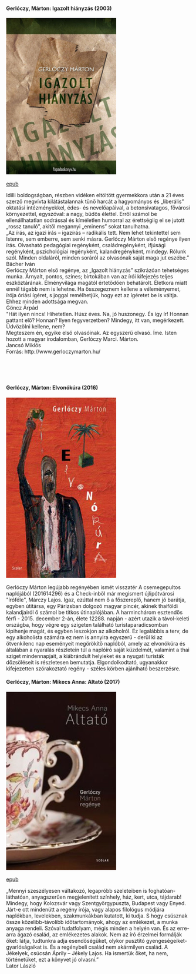 #### <a name="id_1470">Gerlóczy, Márton: Igazolt hiányzás (2003)</a>
<img src="https://github.com/BercziSandor/calibre_lib/raw/main/Gerloczy%2C%20Marton/Igazolt%20hianyzas%20%281470%29/cover.jpg" alt="cover" width="300"/>

[epub](https://github.com/BercziSandor/calibre_lib/raw/main/Gerloczy%2C%20Marton/Igazolt%20hianyzas%20%281470%29/Igazolt%20hianyzas%20-%20Gerloczy%2C%20Marton.epub)
<div>
<p>Idilli ​boldogságban, részben vidéken eltöltött gyermekkora után a 21 éves szerző megvívta kilátástalannak tűnő harcát a hagyományos és „liberális” oktatási intézményekkel, édes- és nevelőapáival, a betonsivatagos, fővárosi környezettel, egyszóval: a nagy, büdös élettel. Erről számol be ellenállhatatlan sodrással és kíméletlen humorral az érettségiig el se jutott „rossz tanuló”, akitől megannyi „eminens” sokat tanulhatna.<br>„Az írás, az igazi írás – igazírás – radikális tett. Nem lehet tekintettel sem Istenre, sem emberre, sem senki másra. Gerlóczy Márton első regénye ilyen írás. Olvasható pedagógiai regényként, családregényként, ifjúsági regényként, pszichológiai regényként, kalandregényként, mindegy. Rólunk szól. Minden oldaláról, minden soráról az olvasónak saját maga jut eszébe.”<br>Bächer Iván<br>Gerlóczy Márton első regénye, az „Igazolt hiányzás” szikrázóan tehetséges munka. Árnyalt, pontos, színes; birtokában van az írói kifejezés teljes eszköztárának. Élményvilága magától értetődően behatárolt. Életkora miatt ennél tágabb nem is lehetne. Ha összegeznem kellene a véleményemet, írója óriási ígéret, s joggal remélhetjük, hogy ezt az ígéretet be is váltja. Ehhez minden adottsága megvan.<br>Göncz Árpád<br>"Hát ilyen nincs! Hihetetlen. Húsz éves. Na, jó huszonegy. És így ír! Honnan pattant elő? Honnan? Ilyen fegyverzetben? Mindegy, itt van, megérkezett. Üdvözölni kellene, nem?<br>Megteszem én, egyike első olvasóinak. Az egyszerű olvasó. Íme. Isten hozott a magyar irodalomban, Gerlóczy Marci. Márton.<br>Jancsó Miklós <br>Forrás: http://www.gerloczymarton.hu/</p>
<p> </p>
<p> </p></div>

#### <a name="id_1468">Gerlóczy, Márton: Elvonókúra (2016)</a>
<img src="https://github.com/BercziSandor/calibre_lib/raw/main/Gerloczy%2C%20Marton/Elvonokura%20%281468%29/cover.jpg" alt="cover" width="300"/>

<p class="description">Gerlóczy Márton legújabb regényében ismét visszatér A csemegepultos naplójából (201614296) és a Check-inből már megismert újlipótvárosi "íróféle", Márczy Lajos. Igaz, ezúttal nem ő a főszereplő, hanem jó barátja, egyben útitársa, egy Párizsban dolgozó magyar pincér, akinek thaiföldi kalandjairól ő számol be titkos útinaplójában. A harminchárom esztendős férfi - 2015. december 2-án, élete 12288. napján - azért utazik a távol-keleti országba, hogy végre egy szigeten található turistaparadicsomban kipihenje magát, és egyben leszokjon az alkoholról. Ez legalábbis a terv, de egy alkoholista számára ez nem is annyira egyszerű - derül ki az ötvenkilenc nap eseményeit megörökítő naplóból, amely az elvonókúra és általában a nyaralás részletein túl a naplóíró saját küzdelmét, valamint a thai sziget mindennapjait, a kiábrándult helyieket és a nyugati turisták dőzsöléseit is részletesen bemutatja. Elgondolkodtató, ugyanakkor kifejezetten szórakoztató regény - széles körben ajánlható beszerzésre.</p>

#### <a name="id_1469">Gerlóczy, Márton: Mikecs Anna: Altató (2017)</a>
<img src="https://github.com/BercziSandor/calibre_lib/raw/main/Gerloczy%2C%20Marton/Mikecs%20Anna_%20Altato%20%281469%29/cover.jpg" alt="cover" width="300"/>

[epub](https://github.com/BercziSandor/calibre_lib/raw/main/Gerloczy%2C%20Marton/Mikecs%20Anna_%20Altato%20%281469%29/Mikecs%20Anna_%20Altato%20-%20Gerloczy%2C%20Marton.epub)
<div>
<p>„Mennyi szeszélyesen váltakozó, legapróbb szeleteiben is foghatóan-láthatóan, anyagszerűen megjelenített színhely, ház, kert, utca, tájdarab! Mindegy, hogy Kolozsvár vagy Szentgyörgypuszta, Budapest vagy Enyed. Járt-e ott mindenütt a regény írója, vagy alapos filológus módjára naplókban, levelekben, szakmunkákban kutatott, ki tudja. S hogy csúsznak össze közelibb-távolibb időtartományok, ahogy az emlékezet, a munka anyaga rendeli. Szóval tudatfolyam, mégis minden a helyén van. És az erre-arra ágazó család, az emlékezetes alakok. Nem az író érzelmei formálják őket: látja, tudtunkra adja esendőségüket, olykor pusztító gyengeségeiket-gyarlóságaikat is. És a regénybeli család nem akármilyen család. A Jékelyek, csúcsán Áprily – Jékely Lajos. Ha ismertük őket, ha nem, történetüket, ezt a könyvet jó olvasni.”<br>Lator László</p></div>

